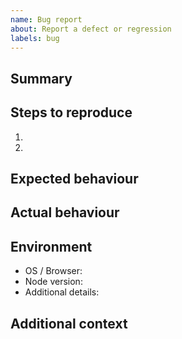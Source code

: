 ```yaml
---
name: Bug report
about: Report a defect or regression
labels: bug
---
```


## Summary

<!-- Short description of the bug -->

## Steps to reproduce

1.
2.

## Expected behaviour

<!-- What should have happened -->

## Actual behaviour

<!-- What actually happened -->

## Environment

- OS / Browser:
- Node version:
- Additional details:

## Additional context

<!-- Logs, screenshots, links, etc. -->
